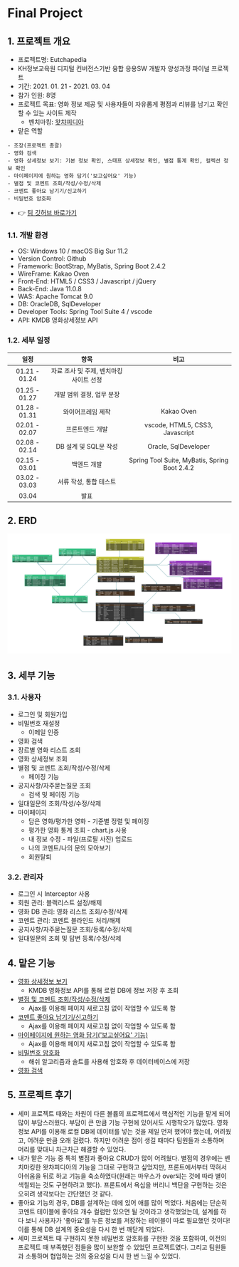 # Final Project
## 1. 프로젝트 개요
- 프로젝트명: Eutchapedia
- KH정보교육원 디지털 컨버전스기반 융합 응용SW 개발자 양성과정 파이널 프로젝트
- 기간: 2021. 01. 21 - 2021. 03. 04
- 참가 인원: 8명
- 프로젝트 목표: 영화 정보 제공 및 사용자들이 자유롭게 평점과 리뷰를 남기고 확인할 수 있는 사이트 제작
  - 벤치마킹: [왓챠피디아](https://pedia.watcha.com/ko-KR/)
- 맡은 역할
```text
- 조장(프로젝트 총괄) 
- 영화 검색
- 영화 상세정보 보기: 기본 정보 확인, 스태프 상세정보 확인, 별점 통계 확인, 컬렉션 정보 확인
- 마이페이지에 원하는 영화 담기('보고싶어요' 기능)
- 별점 및 코멘트 조회/작성/수정/삭제
- 코멘트 좋아요 남기기/신고하기
- 비밀번호 암호화
```
- 👉 [팀 깃허브 바로가기](https://github.com/geniushyeon/KH-FINAL-PROJECT-1)

### 1.1. 개발 환경
- OS: Windows 10 / macOS Big Sur 11.2
- Version Control: Github
- Framework: BootStrap, MyBatis, Spring Boot 2.4.2 
- WireFrame: Kakao Oven
- Front-End: HTML5 / CSS3 / Javascript / jQuery
- Back-End: Java 11.0.8
- WAS: Apache Tomcat 9.0
- DB: OracleDB, SqlDeveloper
- Developer Tools: Spring Tool Suite 4 / vscode
- API: KMDB 영화상세정보 API

### 1.2. 세부 일정
|일정|항목|비고|
|:---:|:---:|:---:|
|01.21 - 01.24|자료 조사 및 주제, 벤치마킹 사이트 선정|
|01.25 - 01.27|개발 범위 결정, 업무 분장|
|01.28 - 01.31|와이어프레임 제작|Kakao Oven
|02.01 - 02.07|프론트엔드 개발|vscode, HTML5, CSS3, Javascript
|02.08 - 02.14|DB 설계 및 SQL문 작성|Oracle, SqlDeveloper
|02.15 - 03.01|백엔드 개발|Spring Tool Suite, MyBatis, Spring Boot 2.4.2
|03.02 - 03.03|서류 작성, 통합 테스트
|03.04|발표|

## 2. ERD
![](assets/eutchapedia.png)
## 3. 세부 기능
### 3.1. 사용자
- 로그인 및 회원가입
- 비밀번호 재설정
  - 이메일 인증
- 영화 검색
- 장르별 영화 리스트 조회
- 영화 상세정보 조회
- 별점 및 코멘트 조회/작성/수정/삭제
  - 페이징 기능
- 공지사항/자주묻는질문 조회
  - 검색 및 페이징 기능
- 일대일문의 조회/작성/수정/삭제
- 마이페이지
  - 담은 영화/평가한 영화 - 기준별 정렬 및 페이징
  - 평가한 영화 통계 조회 - chart.js 사용
  - 내 정보 수정 - 파일(프로필 사진) 업로드
  - 나의 코멘트/나의 문의 모아보기
  - 회원탈퇴
### 3.2. 관리자
- 로그인 시 Interceptor 사용
- 회원 관리: 블랙리스트 설정/해제
- 영화 DB 관리: 영화 리스트 조회/수정/삭제
- 코멘트 관리: 코멘트 블라인드 처리/해제
- 공지사항/자주묻는질문 조회/등록/수정/삭제
- 일대일문의 조회 및 답변 등록/수정/삭제
## 4. 맡은 기능
- [영화 상세정보 보기](movie-detail/README.md)
  - KMDB 영화정보 API를 통해 로컬 DB에 정보 저장 후 조회
- [별점 및 코멘트 조회/작성/수정/삭제](star-rating/README.md)
  - Ajax를 이용해 페이지 새로고침 없이 작업할 수 있도록 함
- [코멘트 좋아요 남기기/신고하기](comment/README.md)
  - Ajax를 이용해 페이지 새로고침 없이 작업할 수 있도록 함
- [마이페이지에 원하는 영화 담기('보고싶어요' 기능)](wanna-watch/README.md)
  - Ajax를 이용해 페이지 새로고침 없이 작업할 수 있도록 함
- [비밀번호 암호화](encryption/README.md)
  - 해쉬 알고리즘과 솔트를 사용해 암호화 후 데이터베이스에 저장
- [영화 검색](search/README.md)

## 5. 프로젝트 후기
- 세미 프로젝트 때와는 차원이 다른 볼륨의 프로젝트에서 핵심적인 기능을 맡게 되어 많이 부담스러웠다. 부담이 큰 만큼 기능 구현에 있어서도 시행착오가 많았다. 영화정보 API를 이용해 로컬 DB에 데이터를 넣는 것을 제일 먼저 했어야 했는데, 어려웠고, 어려운 만큼 오래 걸렸다. 하지만 어려운 점이 생길 때마다 팀원들과 소통하며 머리를 맞대니 차근차근 해결할 수 있었다.
- 내가 맡은 기능 중 특히 별점과 좋아요 CRUD가 많이 어려웠다. 별점의 경우에는 벤치마킹한 왓챠피디아의 기능을 그대로 구현하고 싶었지만, 프론트에서부터 막혀서 아쉬움을 뒤로 하고 기능을 축소하였다(원래는 마우스가 over되는 것에 따라 별이 색칠되는 것도 구현하려고 했다). 프론트에서 욕심을 버리니 백단을 구현하는 것은 오히려 생각보다는 간단했던 것 같다.
- 좋아요 기능의 경우, DB를 설계하는 데에 있어 애를 많이 먹었다. 처음에는 단순히 코멘트 테이블에 좋아요 개수 컬럼만 있으면 될 것이라고 생각했었는데, 설계를 하다 보니 사용자가 '좋아요'를 누른 정보를 저장하는 테이블이 따로 필요했던 것이다! 이를 통해 DB 설계의 중요성을 다시 한 번 깨닫게 되었다.
- 세미 프로젝트 때 구현하지 못한 비밀번호 암호화를 구현한 것을 포함하여, 이전의 프로젝트 때 부족했던 점들을 많이 보완할 수 있었던 프로젝트였다. 그리고 팀원들과 소통하며 협업하는 것의 중요성을 다시 한 번 느낄 수 있었다.